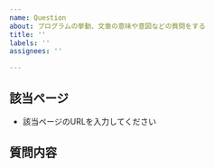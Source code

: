 ```yaml
---
name: Question
about: プログラムの挙動、文章の意味や意図などの質問をする
title: ''
labels: ''
assignees: ''

---
```


## 該当ページ

- 該当ページのURLを入力してください

## 質問内容

